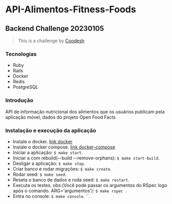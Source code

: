 # API-Alimentos-Fitness-Foods
## Backend Challenge 20230105

>  This is a challenge by [Coodesh](https://coodesh.com/)

### Tecnologias
 - Ruby
 - Rails
 - Docker
 - Redis
 - PostgreSQL
### Introdução
 API de informação nutricional dos alimentos que os usuários publicam pela aplicação móvel, dados do projeto Open Food Facts

### Instalação e execução da aplicação
- Instale o docker. [link docker](https://docs.docker.com/compose/install/)
- Instale o docker compose. [link docker-compose](https://docs.docker.com/compose/install/linux/)
- Iniciar a aplicação: ``$ make start``.
- Iniciar a com rebuild(--build --remove-orphans): ``$ make start-build``.
- Desligar a aplicação: ``$ make stop``.
- Criar banco e rodar migrações: ``$ make create``.
- Rodar seed: ``$ make seed``.
- Reseta o banco de dados e roda seed: ``$ make restart``.
- Executa os testes. obs:(Você pode passar os argumentos do RSpec logo após o comando. ARG='argumentos'): ``$ make rspec ``.
- Entra no console: ``$ make console``.
``.